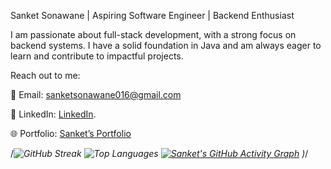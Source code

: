

Sanket Sonawane | Aspiring Software Engineer | Backend Enthusiast

I am passionate about full-stack development, with a strong focus on backend systems. I have a solid foundation in Java and am always eager to learn and contribute to impactful projects.

Reach out to me:

📧 Email: sanketsonawane016@gmail.com

💼 LinkedIn: [LinkedIn](https://www.linkedin.com/in/sanket-sonawane-74a873253?utm_source=share&utm_campaign=share_via&utm_content=profile&utm_medium=android_app).

🌐 Portfolio: [Sanket’s Portfolio](https://showcase.talenlio.com/w/Resume-52744)

/*![GitHub Streak](https://streak-stats.demolab.com/?user=Sanket2321&theme=dark)
![Top Languages](https://github-readme-stats.vercel.app/api/top-langs/?username=Sanket2321)
[![Sanket's GitHub Activity Graph](https://github-readme-activity-graph.vercel.app/graph?username=Sanket2321)](https://github.com/Sanket2321/github-readme-activity-graph)
)*/















